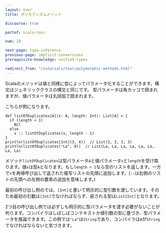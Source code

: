 ```yaml
---
layout: tour
title: ポリモフィズムメソッド

discourse: true

partof: scala-tour

num: 28

next-page: type-inference
previous-page: implicit-conversions
prerequisite-knowledge: unified-types

redirect_from: "/tutorials/tour/polymorphic-methods.html"
---
```


Scalaのメソッドは値と同様に型によってパラメータ化することができます。構文はジェネリッククラスの構文と同じです。
型パラメータは角カッコで囲まれますが、値パラメータは丸括弧で囲まれます。

こちらが例になります。

```tut
def listOfDuplicates[A](x: A, length: Int): List[A] = {
  if (length < 1)
    Nil
  else
    x :: listOfDuplicates(x, length - 1)
}
println(listOfDuplicates[Int](3, 4))  // List(3, 3, 3, 3)
println(listOfDuplicates("La", 8))  // List(La, La, La, La, La, La, La, La)
```

メソッド`listOfDuplicates`は型パラメータ`A`と値パラメータ`x`と`length`を受け取ります。値`x`は型`A`となります。もし`length < 1`なら空のリストを返します。一方で`x`を再帰呼び出しで返された複写リストの先頭に追加します。(`::`は右側のリストの先頭への左側の要素の追加を意味します。)

最初の呼び出し例のでは、`[Int]`と書いて明示的に型引数を渡しています。そのため最初の引数は`[Int]`でなければならず、戻される型は`List[Int]`となります。

2つ目の呼び出し例では必ずしも明示的に型パラメータを渡す必要がないことが判ります。コンパイラはしばしばコンテキストか値引数の型に基づき、型パラメータを推論できます。この例では`"La"`は`String`であり、コンパイラは`A`が`String`でなければならないと気づきます。
